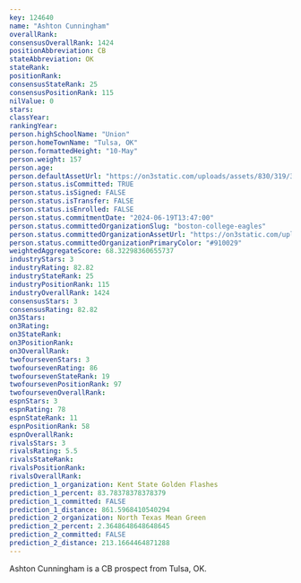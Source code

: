 ```yaml
---
key: 124640
name: "Ashton Cunningham"
overallRank: 
consensusOverallRank: 1424
positionAbbreviation: CB
stateAbbreviation: OK
stateRank: 
positionRank: 
consensusStateRank: 25
consensusPositionRank: 115
nilValue: 0
stars: 
classYear: 
rankingYear: 
person.highSchoolName: "Union"
person.homeTownName: "Tulsa, OK"
person.formattedHeight: "10-May"
person.weight: 157
person.age: 
person.defaultAssetUrl: "https://on3static.com/uploads/assets/830/319/319830.jpg"
person.status.isCommitted: TRUE
person.status.isSigned: FALSE
person.status.isTransfer: FALSE
person.status.isEnrolled: FALSE
person.status.commitmentDate: "2024-06-19T13:47:00"
person.status.committedOrganizationSlug: "boston-college-eagles"
person.status.committedOrganizationAssetUrl: "https://on3static.com/uploads/assets/841/149/149841.svg"
person.status.committedOrganizationPrimaryColor: "#910029"
weightedAggregateScore: 68.32298360655737
industryStars: 3
industryRating: 82.82
industryStateRank: 25
industryPositionRank: 115
industryOverallRank: 1424
consensusStars: 3
consensusRating: 82.82
on3Stars: 
on3Rating: 
on3StateRank: 
on3PositionRank: 
on3OverallRank: 
twofoursevenStars: 3
twofoursevenRating: 86
twofoursevenStateRank: 19
twofoursevenPositionRank: 97
twofoursevenOverallRank: 
espnStars: 3
espnRating: 78
espnStateRank: 11
espnPositionRank: 58
espnOverallRank: 
rivalsStars: 3
rivalsRating: 5.5
rivalsStateRank: 
rivalsPositionRank: 
rivalsOverallRank: 
prediction_1_organization: Kent State Golden Flashes
prediction_1_percent: 83.78378378378379
prediction_1_committed: FALSE
prediction_1_distance: 861.5968410540294
prediction_2_organization: North Texas Mean Green
prediction_2_percent: 2.3648648648648645
prediction_2_committed: FALSE
prediction_2_distance: 213.1664464871288
---
```

Ashton Cunningham is a CB prospect from Tulsa, OK.